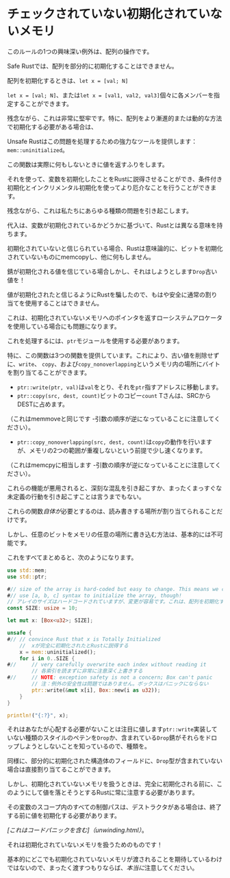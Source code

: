 # <!--Unchecked Uninitialized Memory--> チェックされていない初期化されていないメモリ

<!--One interesting exception to this rule is working with arrays.-->
このルールの1つの興味深い例外は、配列の操作です。
<!--Safe Rust doesn't permit you to partially initialize an array.-->
Safe Rustでは、配列を部分的に初期化することはできません。
<!--When you initialize an array, you can either set every value to the same thing with `let x = [val; N]`-->
配列を初期化するときは、`let x = [val; N]`
<!--`let x = [val; N]`, or you can specify each member individually with `let x = [val1, val2, val3]`.-->
`let x = [val; N]`、または`let x = [val1, val2, val3]`個々に各メンバーを指定することができます。
<!--Unfortunately this is pretty rigid, especially if you need to initialize your array in a more incremental or dynamic way.-->
残念ながら、これは非常に堅牢です。特に、配列をより漸進的または動的な方法で初期化する必要がある場合は、

<!--Unsafe Rust gives us a powerful tool to handle this problem: `mem::uninitialized`.-->
Unsafe Rustはこの問題を処理するための強力なツールを提供します： `mem::uninitialized`。
<!--This function pretends to return a value when really it does nothing at all.-->
この関数は実際に何もしないときに値を返すふりをします。
<!--Using it, we can convince Rust that we have initialized a variable, allowing us to do trickier things with conditional and incremental initialization.-->
それを使って、変数を初期化したことをRustに説得させることができ、条件付き初期化とインクリメンタル初期化を使ってより厄介なことを行うことができます。

<!--Unfortunately, this opens us up to all kinds of problems.-->
残念ながら、これは私たちにあらゆる種類の問題を引き起こします。
<!--Assignment has a different meaning to Rust based on whether it believes that a variable is initialized or not.-->
代入は、変数が初期化されているかどうかに基づいて、Rustとは異なる意味を持ちます。
<!--If it's believed uninitialized, then Rust will semantically just memcopy the bits over the uninitialized ones, and do nothing else.-->
初期化されていないと信じられている場合、Rustは意味論的に、ビットを初期化されていないものにmemcopyし、他に何もしません。
<!--However if Rust believes a value to be initialized, it will try to `Drop` the old value!-->
錆が初期化される値を信じている場合しかし、それはしようとします`Drop`古い値を！
<!--Since we've tricked Rust into believing that the value is initialized, we can no longer safely use normal assignment.-->
値が初期化されたと信じるようにRustを騙したので、もはや安全に通常の割り当てを使用することはできません。

<!--This is also a problem if you're working with a raw system allocator, which returns a pointer to uninitialized memory.-->
これは、初期化されていないメモリへのポインタを返すローシステムアロケータを使用している場合にも問題になります。

<!--To handle this, we must use the `ptr` module.-->
これを処理するには、`ptr`モジュールを使用する必要があります。
<!--In particular, it provides three functions that allow us to assign bytes to a location in memory without dropping the old value: `write`, `copy`, and `copy_nonoverlapping`.-->
特に、この関数は3つの関数を提供しています。これにより、古い値を削除せずに、`write`、 `copy`、および`copy_nonoverlapping`というメモリ内の場所にバイトを割り当てることができます。

* <!--`ptr::write(ptr, val)` takes a `val` and moves it into the address pointed to by `ptr`.-->
   `ptr::write(ptr, val)`は`val`をとり、それを`ptr`指すアドレスに移動します。
* <!--`ptr::copy(src, dest, count)` copies the bits that `count` T's would occupy from src to dest.-->
   `ptr::copy(src, dest, count)`ビットのコピー`count` Tさんは、SRCからDESTに占めます。
<!--(this is equivalent to memmove --note that the argument order is reversed!)-->
   （これはmemmoveと同じです -引数の順序が逆になっていることに注意してください）。
* <!--`ptr::copy_nonoverlapping(src, dest, count)` does what `copy` does, but a little faster on the assumption that the two ranges of memory don't overlap.-->
   `ptr::copy_nonoverlapping(src, dest, count)`は`copy`の動作を行いますが、メモリの2つの範囲が重複しないという前提で少し速くなります。
<!--(this is equivalent to memcpy --note that the argument order is reversed!)-->
   （これはmemcpyに相当します -引数の順序が逆になっていることに注意してください）。

<!--It should go without saying that these functions, if misused, will cause serious havoc or just straight up Undefined Behavior.-->
これらの機能が悪用されると、深刻な混乱を引き起こすか、まったくまっすぐな未定義の行動を引き起こすことは言うまでもない。
<!--The only things that these functions *themselves* require is that the locations you want to read and write are allocated.-->
これらの関数*自体が*必要とするのは、読み書きする場所が割り当てられることだけです。
<!--However the ways writing arbitrary bits to arbitrary locations of memory can break things are basically uncountable!-->
しかし、任意のビットをメモリの任意の場所に書き込む方法は、基本的には不可能です。

<!--Putting this all together, we get the following:-->
これをすべてまとめると、次のようになります。

```rust
use std::mem;
use std::ptr;

#// size of the array is hard-coded but easy to change. This means we can't
#// use [a, b, c] syntax to initialize the array, though!
// アレイのサイズはハードコードされていますが、変更が容易です。これは、配列を初期化する[a, b, c]構文を使うことはできないということです。
const SIZE: usize = 10;

let mut x: [Box<u32>; SIZE];

unsafe {
#//	// convince Rust that x is Totally Initialized
	//  xが完全に初期化されたとRustに説得する
	x = mem::uninitialized();
	for i in 0..SIZE {
#//		// very carefully overwrite each index without reading it
		// 各索引を読まずに非常に注意深く上書きする
#//		// NOTE: exception safety is not a concern; Box can't panic
		// 注：例外の安全性は問題ではありません。ボックスはパニックにならない
		ptr::write(&mut x[i], Box::new(i as u32));
	}
}

println!("{:?}", x);
```

<!--It's worth noting that you don't need to worry about `ptr::write` -style shenanigans with types which don't implement `Drop` or contain `Drop` types, because Rust knows not to try to drop them.-->
それはあなたが心配する必要がないことは注目に値します`ptr::write`実装していない種類のスタイルのペテンを`Drop`か、含まれている`Drop`錆がそれらをドロップしようとしないことを知っているので、種類を。
<!--Similarly you should be able to assign to fields of partially initialized structs directly if those fields don't contain any `Drop` types.-->
同様に、部分的に初期化された構造体のフィールドに、`Drop`型が含まれていない場合は直接割り当てることができます。

<!--However when working with uninitialized memory you need to be ever-vigilant for Rust trying to drop values you make like this before they're fully initialized.-->
しかし、初期化されていないメモリを扱うときは、完全に初期化される前に、このようにして値を落とそうとするRustに常に注意する必要があります。
<!--Every control path through that variable's scope must initialize the value before it ends, if it has a destructor.-->
その変数のスコープ内のすべての制御パスは、デストラクタがある場合は、終了する前に値を初期化する必要があります。
<!--*[This includes code panicking](unwinding.html)*.-->
*[これはコードパニックを含む]（unwinding.html）*。

<!--And that's about it for working with uninitialized memory!-->
それは初期化されていないメモリを扱うためのものです！
<!--Basically nothing anywhere expects to be handed uninitialized memory, so if you're going to pass it around at all, be sure to be *really* careful.-->
基本的にどこでも初期化されていないメモリが渡されることを期待しているわけではないので、まったく渡すつもりならば、*本当に*注意してください。
